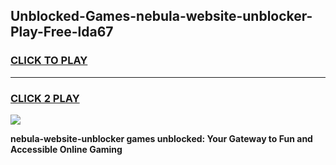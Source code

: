 
## Unblocked-Games-nebula-website-unblocker-Play-Free-lda67
<h3>
<a href="https://premium76.site?title=nebula-website-unblocker&ref=12A">CLICK TO PLAY</a></h3>
<hr>

<h3>
<a href="https://premium76.site?title=nebula-website-unblocker&ref=12A">CLICK 2 PLAY</a>
  
</h3>

<a href="https://premium76.site?title=nebula-website-unblocker&ref=12A"><img src="https://clearcache.store/games.png"></a>


**nebula-website-unblocker games unblocked: Your Gateway to Fun and Accessible Online Gaming**
